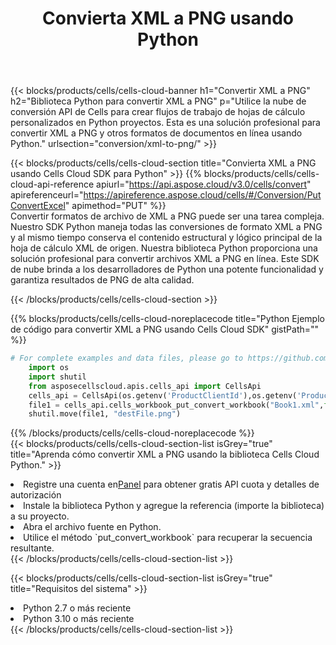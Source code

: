 ﻿---
title:  Convierta XML a PNG usando Python
description:  Utilizar el SDK de la nube Aspose.Cells para Python para convertir un archivo de formato XML a un archivo de formato PNG.
kwords: Excel, Convert XML to PNG, REST, Python
howto: How to convert XML to PNG using Aspose.Cells Cloud Python library.
---
{{< blocks/products/cells/cells-cloud-banner h1="Convertir XML a PNG" h2="Biblioteca Python para convertir XML a PNG" p="Utilice la nube de conversión API de Cells para crear flujos de trabajo de hojas de cálculo personalizados en Python proyectos. Esta es una solución profesional para convertir XML a PNG y otros formatos de documentos en línea usando Python." urlsection="conversion/xml-to-png/" >}}

{{< blocks/products/cells/cells-cloud-section title="Convierta XML a PNG usando Cells Cloud SDK para Python" >}}
{{% blocks/products/cells/cells-cloud-api-reference apiurl="https://api.aspose.cloud/v3.0/cells/convert" apireferenceurl="https://apireference.aspose.cloud/cells/#/Conversion/PutConvertExcel" apimethod="PUT" %}}
<br/>
Convertir formatos de archivo de XML a PNG puede ser una tarea compleja. Nuestro SDK Python maneja todas las conversiones de formato XML a PNG y al mismo tiempo conserva el contenido estructural y lógico principal de la hoja de cálculo XML de origen. Nuestra biblioteca Python proporciona una solución profesional para convertir archivos XML a PNG en línea. Este SDK de nube brinda a los desarrolladores de Python una potente funcionalidad y garantiza resultados de PNG de alta calidad.

{{< /blocks/products/cells/cells-cloud-section >}}

{{% blocks/products/cells/cells-cloud-noreplacecode title="Python Ejemplo de código para convertir XML a PNG usando Cells Cloud SDK" gistPath="" %}}
 
```python
# For complete examples and data files, please go to https://github.com/aspose-cells-cloud/aspose-cells-cloud-python/
    import os
    import shutil
    from asposecellscloud.apis.cells_api import CellsApi
    cells_api = CellsApi(os.getenv('ProductClientId'),os.getenv('ProductClientSecret'))
    file1 = cells_api.cells_workbook_put_convert_workbook("Book1.xml",format="png")
    shutil.move(file1, "destFile.png")     
```
 
{{% /blocks/products/cells/cells-cloud-noreplacecode %}}
<br/>
{{< blocks/products/cells/cells-cloud-section-list isGrey="true" title="Aprenda cómo convertir XML a PNG usando la biblioteca Cells Cloud Python." >}}
<li> Registre una cuenta en<a href="https://dashboard.aspose.cloud/">Panel</a> para obtener gratis API cuota y detalles de autorización</li>
<li>Instale la biblioteca Python y agregue la referencia (importe la biblioteca) a su proyecto.</li>
<li>Abra el archivo fuente en Python.</li>
<li>Utilice el método `put_convert_workbook` para recuperar la secuencia resultante.</li>
{{< /blocks/products/cells/cells-cloud-section-list >}}

{{< blocks/products/cells/cells-cloud-section-list isGrey="true" title="Requisitos del sistema" >}}
<li>Python 2.7 o más reciente</li>
<li>Python 3.10 o más reciente</li>
{{< /blocks/products/cells/cells-cloud-section-list >}}

